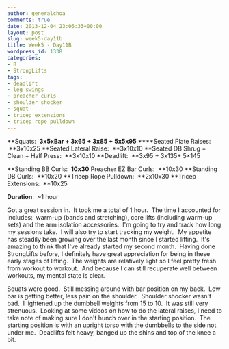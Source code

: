 ```yaml
---
author: generalchoa
comments: true
date: 2013-12-04 23:06:33+00:00
layout: post
slug: week5-day11b
title: Week5 - Day11B
wordpress_id: 1338
categories:
- B
- StrongLifts
tags:
- deadlift
- leg swings
- preacher curls
- shoulder shocker
- squat
- tricep extensions
- tricep rope pulldown
---
```


**Squats:  **3x5xBar + 3x65 + 3x85 + 5x5x95**
****Seated Plate Raises:  **3x10x25
**Seated Lateral Raise:  **3x10x10
**Seated DB Shrug + Clean + Half Press:  **3x10x10
**Deadlift:  **3x95 + 3x135+ 5×145

**Standing BB Curls:  **10x30**
Preacher EZ Bar Curls:  **10x30
**Standing DB Curls:  **10x20
**Tricep Rope Pulldown:  **2x10x30
**Tricep Extensions:  **10x25

**Duration**:  ~1 hour

Got a great session in.  It took me a total of 1 hour.  The time I accounted for includes:  warm-up (bands and stretching), core lifts (including warm-up sets) and the arm isolation accessories.  I'm going to try and track how long my sessions take.  I will also try to start tracking my weight.  My appetite has steadily been growing over the last month since I started lifting.  It's amazing to think that I've already started my second month.  Having done StrongLifts before, I definitely have great appreciation for being in these early stages of lifting.  The weights are relatively light so I feel pretty fresh from workout to workout.  And because I can still recuperate well between workouts, my mental state is clear.

Squats were good.  Still messing around with bar position on my back.  Low bar is getting better, less pain on the shoulder.  Shoulder shocker wasn't bad.  I lightened up the dumbbell weights from 15 to 10.  It was still very strenuous.  Looking at some videos on how to do the lateral raises, I need to take note of making sure I don't hunch over in the starting position.  The starting position is with an upright torso with the dumbbells to the side not under me.  Deadlifts felt heavy, banged up the shins and top of the knee a bit.
